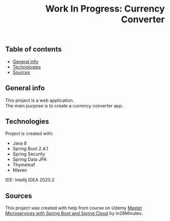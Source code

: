 <h1 align="right">Work In Progress: Currency Converter</h1><br>

## Table of contents
* [General info](#general-info)
* [Technologies](#technologies)
* [Sources](#sources)

## General info
This project is a web application.  
The main purpose is to create a currency converter app.  

## Technologies
Project is created with:
* Java 8 
* Spring Boot 2.4.1
* Spring Security
* Spring Data JPA
* Thymeleaf  
* Maven  
  
IDE: Intellij IDEA 2020.2  

## Sources
This project was created with help from course on Udemy <a href="https://www.udemy.com/course/microservices-with-spring-boot-and-spring-cloud/">Master Microservices with Spring Boot and Spring Cloud</a> by in28Minutes.
